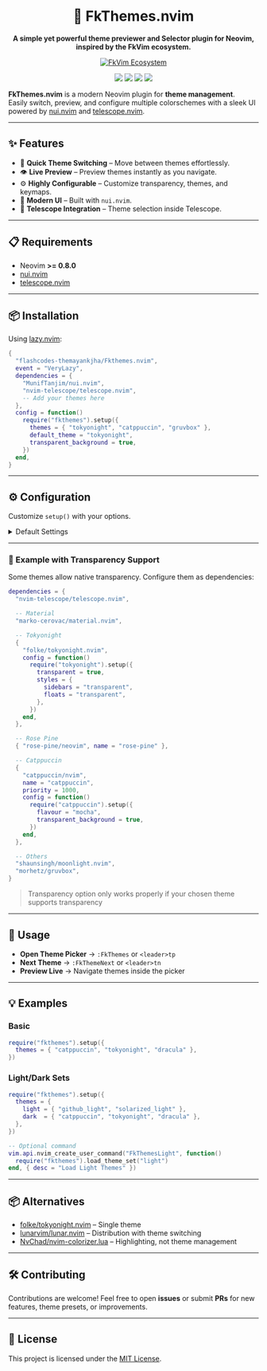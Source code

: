 
<div align="center">

#  🎨 FkThemes.nvim

**A simple yet powerful theme previewer and Selector plugin for Neovim, inspired by the FkVim ecosystem.**

<a href="https://github.com/TheFlashCodes/FKvim">
  <img src="https://img.shields.io/badge/FkVim-Ecosystem-blueviolet.svg?style=for-the-badge&logo=data:image/svg+xml;base64,PHN2ZyB4bWxucz0iaHR0cDovL3d3dy53My5vcmcvMjAwMC9zdmciIHZpZXdCb3g9IjAgMCAyNCAyNCI+PHBhdGggZD0iTTkuODYgMy41bDIuNjcgMy43NEwxNC40OCAzLjVoMy41MkwxMiAxMy4yOCAzLjk4IDMuNWg5Ljg4ek0xMiAxNS4wNGwtMy44NyA1LjQ2aDcuNzVsLTMuODgtNS40NnoiIGZpbGw9IiNmZmYiLz48L3N2Zz4=" alt="FkVim Ecosystem"/>
</a>

</div>

<p align="center">
  <img src="https://img.shields.io/badge/Made%20with-Lua-blue.svg?style=for-the-badge&logo=lua" />
  <img src="https://img.shields.io/badge/Powered%20by-Neovim-green.svg?style=for-the-badge&logo=neovim" />
  <a href="https://github.com/flashcodes-themayankjha/Fkthemes.nvim/stargazers"><img src="https://img.shields.io/github/stars/flashcodes-themayankjha/Fkthemes.nvim?style=for-the-badge" /></a>
  <a href="https://github.com/flashcodes-themayankjha/Fkthemes.nvim/blob/main/LICENSE"><img src="https://img.shields.io/github/license/flashcodes-themayankjha/Fkthemes.nvim?style=for-the-badge" /></a>
</p>


**FkThemes.nvim** is a modern Neovim plugin for **theme management**.  
Easily switch, preview, and configure multiple colorschemes with a sleek UI powered by [nui.nvim](https://github.com/MunifTanjim/nui.nvim) and [telescope.nvim](https://github.com/nvim-telescope/telescope.nvim).

---

## ✨ Features

- 🔄 **Quick Theme Switching** – Move between themes effortlessly.  
- 👁️ **Live Preview** – Preview themes instantly as you navigate.  
- ⚙️ **Highly Configurable** – Customize transparency, themes, and keymaps.  
- 🚀 **Modern UI** – Built with `nui.nvim`.  
- 🔭 **Telescope Integration** – Theme selection inside Telescope.  

---

## 📋 Requirements

- Neovim **>= 0.8.0**  
- [nui.nvim](https://github.com/MunifTanjim/nui.nvim)  
- [telescope.nvim](https://github.com/nvim-telescope/telescope.nvim)

---

## 📦 Installation

Using [lazy.nvim](https://github.com/folke/lazy.nvim):

```lua
{
  "flashcodes-themayankjha/Fkthemes.nvim",
  event = "VeryLazy",
  dependencies = {
    "MunifTanjim/nui.nvim",
    "nvim-telescope/telescope.nvim",
    -- Add your themes here
  },
  config = function()
    require("fkthemes").setup({
      themes = { "tokyonight", "catppuccin", "gruvbox" },
      default_theme = "tokyonight",
      transparent_background = true,
    })
  end,
}
````

---

## ⚙️ Configuration

Customize `setup()` with your options.

<details>
<summary>Default Settings</summary>

```lua
{
  transparent_background = false, -- Transparent UI
  themes = {
    "tokyonight",
    "catppuccin",
    "gruvbox",
    "rose-pine",
    "material",
    "moonlight",
  },
  default_theme = "tokyonight",
  keymaps = {
    enable = true, -- Disable to remove default keymaps
    open_picker = {
      lhs = "<leader>tp",
      rhs = "<cmd>FkThemePicker<cr>",
      mode = "n",
      desc = "Open Theme Picker",
    },
    next_theme = {
      lhs = "<leader>tn",
      rhs = "<cmd>FkThemeNext<cr>",
      mode = "n",
      desc = "Next Theme",
    },
  },
}
```

</details>

---

### 🎨 Example with Transparency Support

Some themes allow native transparency. Configure them as dependencies:

```lua
dependencies = {
  "nvim-telescope/telescope.nvim",

  -- Material
  "marko-cerovac/material.nvim",

  -- Tokyonight
  {
    "folke/tokyonight.nvim",
    config = function()
      require("tokyonight").setup({
        transparent = true,
        styles = {
          sidebars = "transparent",
          floats = "transparent",
        },
      })
    end,
  },

  -- Rose Pine
  { "rose-pine/neovim", name = "rose-pine" },

  -- Catppuccin
  {
    "catppuccin/nvim",
    name = "catppuccin",
    priority = 1000,
    config = function()
      require("catppuccin").setup({
        flavour = "mocha",
        transparent_background = true,
      })
    end,
  },

  -- Others
  "shaunsingh/moonlight.nvim",
  "morhetz/gruvbox",
}
```

> Transparency option only works properly if your chosen theme supports transparency

---

## 🚀 Usage

* **Open Theme Picker** → `:FkThemes` or `<leader>tp`
* **Next Theme** → `:FkThemeNext` or `<leader>tn`
* **Preview Live** → Navigate themes inside the picker

---

## 💡 Examples

### Basic

```lua
require("fkthemes").setup({
  themes = { "catppuccin", "tokyonight", "dracula" },
})
```

### Light/Dark Sets

```lua
require("fkthemes").setup({
  themes = {
    light = { "github_light", "solarized_light" },
    dark  = { "catppuccin", "tokyonight", "dracula" },
  },
})

-- Optional command
vim.api.nvim_create_user_command("FkThemesLight", function()
  require("fkthemes").load_theme_set("light")
end, { desc = "Load Light Themes" })
```

---

## 📦 Alternatives

* [folke/tokyonight.nvim](https://github.com/folke/tokyonight.nvim) – Single theme
* [lunarvim/lunar.nvim](https://github.com/lunarvim/lunar.nvim) – Distribution with theme switching
* [NvChad/nvim-colorizer.lua](https://github.com/NvChad/nvim-colorizer.lua) – Highlighting, not theme management

---

## 🛠️ Contributing

Contributions are welcome!
Feel free to open **issues** or submit **PRs** for new features, theme presets, or improvements.

---

## 📜 License

This project is licensed under the [MIT License](./LICENSE).

